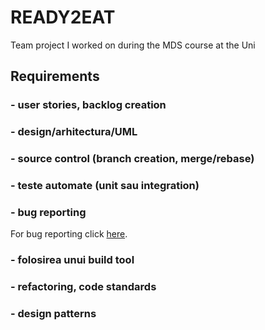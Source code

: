# READY2EAT
Team project I worked on during the MDS course at the Uni


## Requirements
 ### - user stories, backlog creation 
 ### - design/arhitectura/UML
 ### - source control (branch creation, merge/rebase) 
 ### - teste automate (unit sau integration)
 ### - bug reporting
 
For bug reporting click [here](https://github.com/andreim9816/READY2EAT/issues?q=is%3Aissue+is%3Aclosed).

 ### - folosirea unui build tool 
 

 ### - refactoring, code standards
 ### - design patterns
